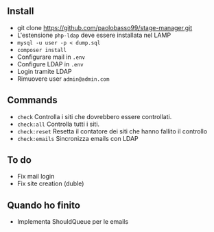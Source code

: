 ## Install

* git clone https://github.com/paolobasso99/stage-manager.git
* L'estensione ```php-ldap``` deve essere installata nel LAMP
* ```mysql -u user -p < dump.sql```
* ```composer install```
* Configurare mail in ```.env```
* Configure LDAP in ```.env```
* Login tramite LDAP
* Rimuovere user ```admin@admin.com```

## Commands

* ```check``` Controlla i siti che dovrebbero essere controllati.
* ```check:all``` Controlla tutti i siti.
* ```check:reset``` Resetta il contatore dei siti che hanno fallito il controllo
* ```check:emails``` Sincronizza emails con LDAP

## To do

* Fix mail login
* Fix site creation (duble)

## Quando ho finito

* Implementa ShouldQueue per le emails
